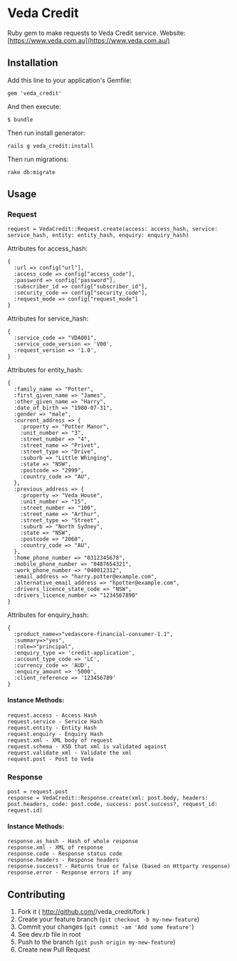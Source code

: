 # Veda Credit

Ruby gem to make requests to Veda Credit service. Website: [https://www.veda.com.au](https://www.veda.com.au/)

## Installation

Add this line to your application's Gemfile:

    gem 'veda_credit'

And then execute:

    $ bundle

Then run install generator:
	
	rails g veda_credit:install

Then run migrations:

	rake db:migrate


## Usage

### Request


    request = VedaCredit::Request.create(access: access_hash, service: service_hash, entity: entity_hash, enquiry: enquiry_hash)

Attributes for access_hash:

    {
      :url => config["url"],
      :access_code => config["access_code"],
      :password => config["password"],
      :subscriber_id => config["subscriber_id"],
      :security_code => config["security_code"],
      :request_mode => config["request_mode"]
    }

Attributes for service_hash:

    {
      :service_code => "VDA001",
      :service_code_version => 'V00',
      :request_version => '1.0',
    }
    
Attributes for entity_hash:

    {
      :family_name => "Potter",
      :first_given_name => "James",
      :other_given_name => "Harry",
      :date_of_birth => "1980-07-31",
      :gender => "male",
      :current_address => {
        :property => "Potter Manor",
        :unit_number => "3",
        :street_number => "4",
        :street_name => "Privet",
        :street_type => "Drive",
        :suburb => "Little Whinging",
        :state => "NSW",
        :postcode => "2999",
        :country_code => "AU",
      },
      :previous_address => {
        :property => "Veda House",
        :unit_number => "15",
        :street_number => "100",
        :street_name => "Arthur",
        :street_type => "Street",
        :suburb => "North Sydney",
        :state => "NSW",
        :postcode => "2060",
        :country_code => "AU",
      },
      :home_phone_number => "0312345678",
      :mobile_phone_number => "0487654321",
      :work_phone_number => "040012312",
      :email_address => "harry.potter@example.com",
      :alternative_email_address => "hpotter@example.com",
      :drivers_licence_state_code => "NSW",
      :drivers_licence_number => "1234567890"
    }

Attributes for enquiry_hash:

    {
      :product_name=>"vedascore-financial-consumer-1.1",
      :summary=>"yes",
      :role=>"principal",
      :enquiry_type => 'credit-application',
      :account_type_code => 'LC',
      :currency_code => 'AUD',
      :enquiry_amount => '5000',
      :client_reference => '123456789'
    }

#### Instance Methods:

    request.access - Access Hash
    request.service - Service Hash
    request.entity - Entity Hash
    request.enquiry - Enquiry Hash
    request.xml - XML body of request
    request.schema - XSD that xml is validated against
    request.validate_xml - Validate the xml
    request.post - Post to Veda

### Response

    post = request.post
    response = VedaCredit::Response.create(xml: post.body, headers: post.headers, code: post.code, success: post.success?, request_id: request.id)

#### Instance Methods:

    response.as_hash - Hash of whole response
    response.xml - XML of response
    response.code - Response status code
    response.headers - Response headers
    response.success? - Returns true or false (based on Httparty response)
    response.error - Response errors if any

## Contributing

1. Fork it ( http://github.com/<my-github-username>/veda_credit/fork )
2. Create your feature branch (`git checkout -b my-new-feature`)
3. Commit your changes (`git commit -am 'Add some feature'`)
4. See dev.rb file in root
5. Push to the branch (`git push origin my-new-feature`)
6. Create new Pull Request
